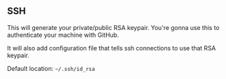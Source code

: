 SSH
---

This will generate your private/public RSA keypair. You're gonna use this to authenticate your machine with GitHub.

It will also add configuration file that tells ssh connections to use that RSA keypair.


Default location: `~/.ssh/id_rsa`